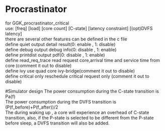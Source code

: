 # Procrastinator

for GGK_procrastinator_critical  
use: [freq] [load] [core count] [C-state] [latency constraint] [(opt)DVFS latency]  
there are several other features can be defined in the c file  
define quiet output detail result(0: enable , 1: disable)  
define debug output debug info(0: disable , 1: enable)  
define printdist output pdf(0: disable , 1: enable)  
define read_req_trace read request core,arrival time and service time from core (comment it out to disable)  
define ivy use quad core ivy-bridge(comment it out to disable)  
define critical only reschedule critical request only (comment it out to disable)  

#Simulator design
The power consumption during the C-state transition is Pa(f)  
The power consumption during the DVFS transition is (P(f_before)+P(f_after))/2  
The during waking up , a core will experience an overhead of C-state transition, also, if the P-state is selected to be different from the P-state before sleep, a DVFS transition will also be added.  

